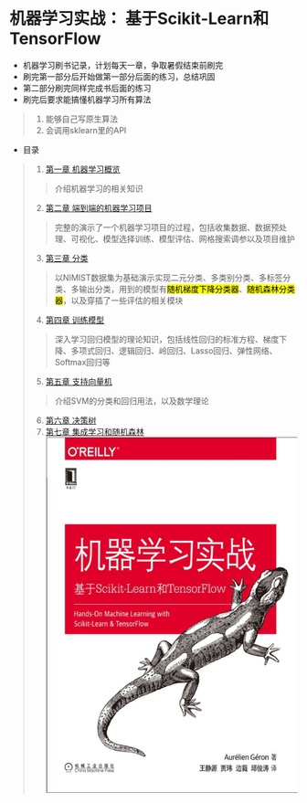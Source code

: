 # 机器学习实战： 基于Scikit-Learn和TensorFlow
- 机器学习刷书记录，计划每天一章，争取暑假结束前刷完
- 刷完第一部分后开始做第一部分后面的练习，总结巩固
- 第二部分刷完同样完成书后面的练习
- 刷完后要求能搞懂机器学习所有算法
>1. 能够自己写原生算法
>2. 会调用sklearn里的API
- 目录
>1. [第一章 机器学习概览](01.ipynb)
>>介绍机器学习的相关知识
>2. [第二章 端到端的机器学习项目](02.ipynb)
>>完整的演示了一个机器学习项目的过程，包括收集数据、数据预处理、可视化、模型选择训练、模型评估、网格搜索调参以及项目维护
>3. [第三章 分类](03.ipynb)
>>以NIMIST数据集为基础演示实现二元分类、多类别分类、多标签分类、多输出分类，用到的模型有<mark>随机梯度下降分类器</mark>、<mark>随机森林分类器</mark>，以及穿插了一些评估的相关模块
>4. [第四章 训练模型](04训练模型.ipynb)
>>深入学习回归模型的理论知识，包括线性回归的标准方程、梯度下降、多项式回归、逻辑回归、岭回归、Lasso回归、弹性网络、Softmax回归等
>5. [第五章 支持向量机](05支持向量机.ipynb)
>>介绍SVM的分类和回归用法，以及数学理论
>6. [第六章 决策树](06决策树.ipynb)
>7. [第七章 集成学习和随机森林](07集成学习和随机森林.ipynb)
![](img/封面.png)